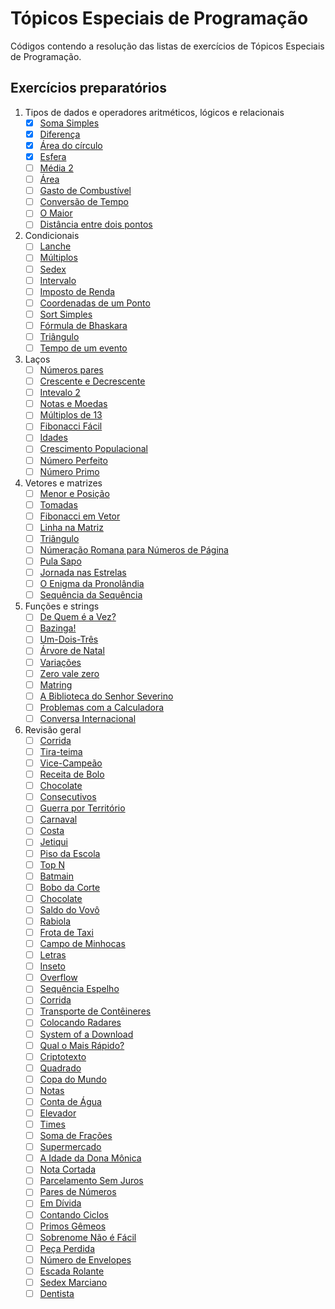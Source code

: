 # Tópicos Especiais de Programação

Códigos contendo a resolução das listas de exercícios de Tópicos Especiais de Programação.

## Exercícios preparatórios

1. Tipos de dados e operadores aritméticos, lógicos e relacionais
    - [x] [Soma Simples](https://www.beecrowd.com.br/judge/pt/problems/view/1003)
    - [x] [Diferença](https://www.beecrowd.com.br/judge/pt/problems/view/1007)
    - [x] [Área do círculo](https://www.beecrowd.com.br/judge/pt/problems/view/1002)
    - [x] [Esfera](https://www.beecrowd.com.br/judge/pt/problems/view/1011)
    - [ ] [Média 2](https://www.beecrowd.com.br/judge/pt/problems/view/1006)
    - [ ] [Área](https://www.beecrowd.com.br/judge/pt/problems/view/1012)
    - [ ] [Gasto de Combustível](https://www.beecrowd.com.br/judge/pt/problems/view/1017)
    - [ ] [Conversão de Tempo](https://www.beecrowd.com.br/judge/pt/problems/view/1019)
    - [ ] [O Maior](https://www.beecrowd.com.br/judge/pt/problems/view/1013)
    - [ ] [Distância entre dois pontos](https://www.beecrowd.com.br/judge/pt/problems/view/1015)

2. Condicionais
    - [ ] [Lanche](https://www.beecrowd.com.br/judge/pt/problems/view/1038)
    - [ ] [Múltiplos](https://www.beecrowd.com.br/judge/pt/problems/view/1044)
    - [ ] [Sedex](https://www.beecrowd.com.br/judge/pt/problems/view/2375)
    - [ ] [Intervalo](https://www.beecrowd.com.br/judge/pt/problems/view/1037)
    - [ ] [Imposto de Renda](https://www.beecrowd.com.br/judge/pt/problems/view/1051)
    - [ ] [Coordenadas de um Ponto](https://www.beecrowd.com.br/judge/pt/problems/view/1041)
    - [ ] [Sort Simples](https://www.beecrowd.com.br/judge/pt/problems/view/1042)
    - [ ] [Fórmula de Bhaskara](https://www.beecrowd.com.br/judge/pt/problems/view/1036)
    - [ ] [Triângulo](https://www.beecrowd.com.br/judge/pt/problems/view/1043)
    - [ ] [Tempo de um evento](https://www.beecrowd.com.br/judge/pt/problems/view/1061)

3. Laços
    - [ ] [Números pares](https://www.beecrowd.com.br/judge/pt/problems/view/1059)
    - [ ] [Crescente e Decrescente](https://www.beecrowd.com.br/judge/pt/problems/view/1113)
    - [ ] [Intevalo 2](https://www.beecrowd.com.br/judge/pt/problems/view/1072)
    - [ ] [Notas e Moedas](https://www.beecrowd.com.br/judge/pt/problems/view/1021)
    - [ ] [Múltiplos de 13](https://www.beecrowd.com.br/judge/pt/problems/view/1132)
    - [ ] [Fibonacci Fácil](https://www.beecrowd.com.br/judge/pt/problems/view/1151)
    - [ ] [Idades](https://www.beecrowd.com.br/judge/pt/problems/view/1154)
    - [ ] [Crescimento Populacional](https://www.beecrowd.com.br/judge/pt/problems/view/1160)
    - [ ] [Número Perfeito](https://www.beecrowd.com.br/judge/pt/problems/view/1164)
    - [ ] [Número Primo](https://www.beecrowd.com.br/judge/pt/problems/view/1165)

4. Vetores e matrizes
    - [ ] [Menor e Posição](https://www.beecrowd.com.br/judge/pt/problems/view/1180)
    - [ ] [Tomadas](https://www.beecrowd.com.br/judge/pt/problems/view/1930)
    - [ ] [Fibonacci em Vetor](https://www.beecrowd.com.br/judge/pt/problems/view/1176)
    - [ ] [Linha na Matriz](https://www.beecrowd.com.br/judge/pt/problems/view/1181)
    - [ ] [Triângulo](https://www.beecrowd.com.br/judge/pt/problems/view/1929)
    - [ ] [Númeração Romana para Números de Página](https://www.beecrowd.com.br/judge/pt/problems/view/1960)
    - [ ] [Pula Sapo](https://www.beecrowd.com.br/judge/pt/problems/view/1961)
    - [ ] [Jornada nas Estrelas](https://www.beecrowd.com.br/judge/pt/problems/view/1973)
    - [ ] [O Enigma da Pronolândia](https://www.beecrowd.com.br/judge/pt/problems/view/1984)
    - [ ] [Sequência da Sequência](https://www.beecrowd.com.br/judge/pt/problems/view/2028)

5. Funções e strings
    - [ ] [De Quem é a Vez?](https://www.beecrowd.com.br/judge/pt/problems/view/1914)
    - [ ] [Bazinga!](https://www.beecrowd.com.br/judge/pt/problems/view/1828)
    - [ ] [Um-Dois-Três](https://www.beecrowd.com.br/judge/pt/problems/view/1332)
    - [ ] [Árvore de Natal](https://www.beecrowd.com.br/judge/pt/problems/view/1768)
    - [ ] [Variações](https://www.beecrowd.com.br/judge/pt/problems/view/1632)
    - [ ] [Zero vale zero](https://www.beecrowd.com.br/judge/pt/problems/view/1871)
    - [ ] [Matring](https://www.beecrowd.com.br/judge/pt/problems/view/1803)
    - [ ] [A Biblioteca do Senhor Severino](https://www.beecrowd.com.br/judge/pt/problems/view/2137)
    - [ ] [Problemas com a Calculadora](https://www.beecrowd.com.br/judge/pt/problems/view/2694)
    - [ ] [Conversa Internacional](https://www.beecrowd.com.br/judge/pt/problems/view/1581)

6. Revisão geral
    - [ ] [Corrida](https://www.beecrowd.com.br/judge/pt/problems/view/2416)
    - [ ] [Tira-teima](https://www.beecrowd.com.br/judge/pt/problems/view/2424)
    - [ ] [Vice-Campeão](https://www.beecrowd.com.br/judge/pt/problems/view/2408)
    - [ ] [Receita de Bolo](https://www.beecrowd.com.br/judge/pt/problems/view/2423)
    - [ ] [Chocolate](https://www.beecrowd.com.br/judge/pt/problems/view/2427)
    - [ ] [Consecutivos](https://www.beecrowd.com.br/judge/pt/problems/view/2415)
    - [ ] [Guerra por Território](https://www.beecrowd.com.br/judge/pt/problems/view/2420)
    - [ ] [Carnaval](https://www.beecrowd.com.br/judge/pt/problems/view/2418)
    - [ ] [Costa](https://www.beecrowd.com.br/judge/pt/problems/view/2419)
    - [ ] [Jetiqui](https://www.beecrowd.com.br/judge/pt/problems/view/2587)
    - [ ] [Piso da Escola](https://www.beecrowd.com.br/judge/pt/problems/view/2786)
    - [ ] [Top N](https://www.beecrowd.com.br/judge/pt/problems/view/1943)
    - [ ] [Batmain](https://www.beecrowd.com.br/judge/pt/problems/view/2510)
    - [ ] [Bobo da Corte](https://www.beecrowd.com.br/judge/pt/problems/view/2963)
    - [ ] [Chocolate](https://www.beecrowd.com.br/judge/pt/problems/view/2328)
    - [ ] [Saldo do Vovô](https://www.beecrowd.com.br/judge/pt/problems/view/2434)
    - [ ] [Rabiola](https://www.beecrowd.com.br/judge/pt/problems/view/1876)
    - [ ] [Frota de Taxi](https://www.beecrowd.com.br/judge/pt/problems/view/2295)
    - [ ] [Campo de Minhocas](https://www.beecrowd.com.br/judge/pt/problems/view/2293)
    - [ ] [Letras](https://www.beecrowd.com.br/judge/pt/problems/view/2457)
    - [ ] [Inseto](https://www.beecrowd.com.br/judge/pt/problems/view/2862)
    - [ ] [Overflow](https://www.beecrowd.com.br/judge/pt/problems/view/2342)
    - [ ] [Sequência Espelho](https://www.beecrowd.com.br/judge/pt/problems/view/2157)
    - [ ] [Corrida](https://www.beecrowd.com.br/judge/pt/problems/view/2396)
    - [ ] [Transporte de Contêineres](https://www.beecrowd.com.br/judge/pt/problems/view/2395)
    - [ ] [Colocando Radares](https://www.beecrowd.com.br/judge/pt/problems/view/2598)
    - [ ] [System of a Download](https://www.beecrowd.com.br/judge/pt/problems/view/2582)
    - [ ] [Qual o Mais Rápido?](https://www.beecrowd.com.br/judge/pt/problems/view/2175)
    - [ ] [Criptotexto](https://www.beecrowd.com.br/judge/pt/problems/view/2866)
    - [ ] [Quadrado](https://www.beecrowd.com.br/judge/pt/problems/view/2471)
    - [ ] [Copa do Mundo](https://www.beecrowd.com.br/judge/pt/problems/view/2376)
    - [ ] [Notas](https://www.beecrowd.com.br/judge/pt/problems/view/2469)
    - [ ] [Conta de Água](https://www.beecrowd.com.br/judge/pt/problems/view/2369)
    - [ ] [Elevador](https://www.beecrowd.com.br/judge/pt/problems/view/2378)
    - [ ] [Times](https://www.beecrowd.com.br/judge/pt/problems/view/2370)
    - [ ] [Soma de Frações](https://www.beecrowd.com.br/judge/pt/problems/view/2443)
    - [ ] [Supermercado](https://www.beecrowd.com.br/judge/pt/problems/view/3058)
    - [ ] [A Idade da Dona Mônica](https://www.beecrowd.com.br/judge/pt/problems/view/3047)
    - [ ] [Nota Cortada](https://www.beecrowd.com.br/judge/pt/problems/view/3049)
    - [ ] [Parcelamento Sem Juros](https://www.beecrowd.com.br/judge/pt/problems/view/3060)
    - [ ] [Pares de Números](https://www.beecrowd.com.br/judge/pt/problems/view/3059)
    - [ ] [Em Dívida](https://www.beecrowd.com.br/judge/pt/problems/view/2044)
    - [ ] [Contando Ciclos](https://www.beecrowd.com.br/judge/pt/problems/view/2497)
    - [ ] [Primos Gêmeos](https://www.beecrowd.com.br/judge/pt/problems/view/3165)
    - [ ] [Sobrenome Não é Fácil](https://www.beecrowd.com.br/judge/pt/problems/view/3358)
    - [ ] [Peça Perdida](https://www.beecrowd.com.br/judge/pt/problems/view/2322)
    - [ ] [Número de Envelopes](https://www.beecrowd.com.br/judge/pt/problems/view/2341)
    - [ ] [Escada Rolante](https://www.beecrowd.com.br/judge/pt/problems/view/2390)
    - [ ] [Sedex Marciano](https://www.beecrowd.com.br/judge/pt/problems/view/2382)
    - [ ] [Dentista](https://www.beecrowd.com.br/judge/pt/problems/view/2387)
